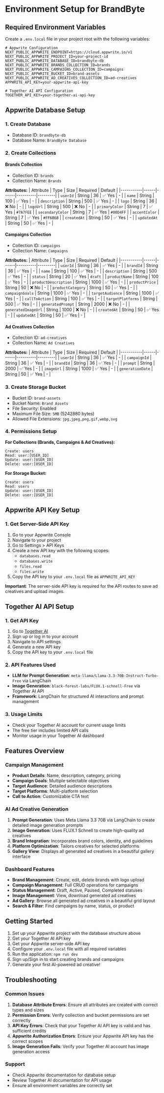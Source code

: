 # Environment Setup for BrandByte

## Required Environment Variables

Create a `.env.local` file in your project root with the following variables:

```env
# Appwrite Configuration
NEXT_PUBLIC_APPWRITE_ENDPOINT=https://cloud.appwrite.io/v1
NEXT_PUBLIC_APPWRITE_PROJECT_ID=your-project-id
NEXT_PUBLIC_APPWRITE_DATABASE_ID=brandbyte-db
NEXT_PUBLIC_APPWRITE_BRANDS_COLLECTION_ID=brands
NEXT_PUBLIC_APPWRITE_CAMPAIGNS_COLLECTION_ID=campaigns
NEXT_PUBLIC_APPWRITE_BUCKET_ID=brand-assets
NEXT_PUBLIC_APPWRITE_AD_CREATIVES_COLLECTION_ID=ad-creatives
APPWRITE_API_KEY=your-appwrite-api-key

# Together AI API Configuration  
TOGETHER_API_KEY=your-together-ai-api-key
```

## Appwrite Database Setup

### 1. Create Database
- Database ID: `brandbyte-db`
- Database Name: `BrandByte Database`

### 2. Create Collections

#### Brands Collection
- Collection ID: `brands`
- Collection Name: `Brands`

**Attributes:**
| Attribute | Type | Size | Required | Default |
|-----------|------|------|----------|---------|
| `userId` | String | 36 | ✅ Yes | - |
| `name` | String | 100 | ✅ Yes | - |
| `description` | String | 500 | ✅ Yes | - |
| `logo` | String | 36 | ❌ No | - |
| `logoUrl` | String | 500 | ❌ No | - |
| `primaryColor` | String | 7 | ✅ Yes | `#7A7FEE` |
| `secondaryColor` | String | 7 | ✅ Yes | `#00D4FF` |
| `accentColor` | String | 7 | ✅ Yes | `#FF6B6B` |
| `createdAt` | String | 50 | ✅ Yes | - |
| `updatedAt` | String | 50 | ✅ Yes | - |

#### Campaigns Collection
- Collection ID: `campaigns`
- Collection Name: `Campaigns`

**Attributes:**
| Attribute | Type | Size | Required | Default |
|-----------|------|------|----------|---------|
| `userId` | String | 36 | ✅ Yes | - |
| `brandId` | String | 36 | ✅ Yes | - |
| `name` | String | 100 | ✅ Yes | - |
| `description` | String | 500 | ✅ Yes | - |
| `status` | String | 20 | ✅ Yes | `draft` |
| `productName` | String | 100 | ✅ Yes | - |
| `productDescription` | String | 1000 | ✅ Yes | - |
| `productPrice` | String | 50 | ❌ No | - |
| `productCategory` | String | 50 | ✅ Yes | - |
| `campaignGoals` | String | 1000 | ✅ Yes | - |
| `targetAudience` | String | 1000 | ✅ Yes | - |
| `callToAction` | String | 100 | ✅ Yes | - |
| `targetPlatforms` | String | 500 | ✅ Yes | - |
| `generatedPrompt` | String | 2000 | ❌ No | - |
| `generatedImageUrl` | String | 1000 | ❌ No | - |
| `createdAt` | String | 50 | ✅ Yes | - |
| `updatedAt` | String | 50 | ✅ Yes | - |

#### Ad Creatives Collection
- Collection ID: `ad-creatives`
- Collection Name: `Ad Creatives`

**Attributes:**
| Attribute | Type | Size | Required | Default |
|-----------|------|------|----------|---------|
| `userId` | String | 36 | ✅ Yes | - |
| `campaignId` | String | 36 | ✅ Yes | - |
| `brandId` | String | 36 | ✅ Yes | - |
| `prompt` | String | 2000 | ✅ Yes | - |
| `imageUrl` | String | 1000 | ✅ Yes | - |
| `generationDate` | String | 50 | ✅ Yes | - |

### 3. Create Storage Bucket
- Bucket ID: `brand-assets`
- Bucket Name: `Brand Assets`
- File Security: Enabled
- Maximum File Size: `5MB` (5242880 bytes)
- Allowed File Extensions: `jpg,jpeg,png,gif,webp,svg`

### 4. Permissions Setup

**For Collections (Brands, Campaigns & Ad Creatives):**
```
Create: users
Read: user:[USER_ID]
Update: user:[USER_ID]
Delete: user:[USER_ID]
```

**For Storage Bucket:**
```
Create: users
Read: users
Update: user:[USER_ID]
Delete: user:[USER_ID]
```

## Appwrite API Key Setup

### 1. Get Server-Side API Key
1. Go to your Appwrite Console
2. Navigate to your project
3. Go to Settings > API Keys
4. Create a new API key with the following scopes:
   - `databases.read`
   - `databases.write`
   - `files.read`
   - `files.write`
5. Copy the API key to your `.env.local` file as `APPWRITE_API_KEY`

**Important**: The server-side API key is required for the API routes to save ad creatives and upload images.

## Together AI API Setup

### 1. Get API Key
1. Go to [Together AI](https://together.ai)
2. Sign up or log in to your account
3. Navigate to API settings
4. Generate a new API key
5. Copy the API key to your `.env.local` file

### 2. API Features Used
- **LLM for Prompt Generation**: `meta-llama/Llama-3.3-70B-Instruct-Turbo-Free` via LangChain
- **Image Generation**: `black-forest-labs/FLUX.1-schnell-Free` via Together AI API
- **Framework**: LangChain for structured AI interactions and prompt management

### 3. Usage Limits
- Check your Together AI account for current usage limits
- The free tier includes limited API calls
- Monitor usage in your Together AI dashboard

## Features Overview

### Campaign Management
- **Product Details**: Name, description, category, pricing
- **Campaign Goals**: Multiple selectable objectives
- **Target Audience**: Detailed audience descriptions
- **Target Platforms**: Multi-platform selection
- **Call to Action**: Customizable CTA text

### AI Ad Creative Generation
1. **Prompt Generation**: Uses Meta Llama 3.3 70B via LangChain to create detailed image generation prompts
2. **Image Generation**: Uses FLUX.1 Schnell to create high-quality ad creatives
3. **Brand Integration**: Incorporates brand colors, identity, and guidelines
4. **Platform Optimization**: Tailors creatives for selected platforms
5. **Gallery View**: Displays all generated ad creatives in a beautiful gallery interface

### Dashboard Features
- **Brand Management**: Create, edit, delete brands with logo upload
- **Campaign Management**: Full CRUD operations for campaigns
- **Status Management**: Draft, Active, Paused, Completed statuses
- **Image Management**: View, download generated ad creatives
- **Ad Gallery**: Browse all generated ad creatives in a beautiful grid layout
- **Search & Filter**: Find campaigns by name, status, or product

## Getting Started

1. Set up your Appwrite project with the database structure above
2. Get your Together AI API key
3. Get your Appwrite server-side API key
4. Configure your `.env.local` file with all required variables
5. Run the application: `npm run dev`
6. Sign up/Sign in to start creating brands and campaigns
7. Generate your first AI-powered ad creative!

## Troubleshooting

### Common Issues
1. **Database Attribute Errors**: Ensure all attributes are created with correct types and sizes
2. **Permission Errors**: Verify collection and bucket permissions are set correctly
3. **API Key Errors**: Check that your Together AI API key is valid and has sufficient credits
4. **Appwrite Authorization Errors**: Ensure your Appwrite API key has the correct scopes
5. **Image Generation Fails**: Verify your Together AI account has image generation access

### Support
- Check Appwrite documentation for database setup
- Review Together AI documentation for API usage
- Ensure all environment variables are correctly set